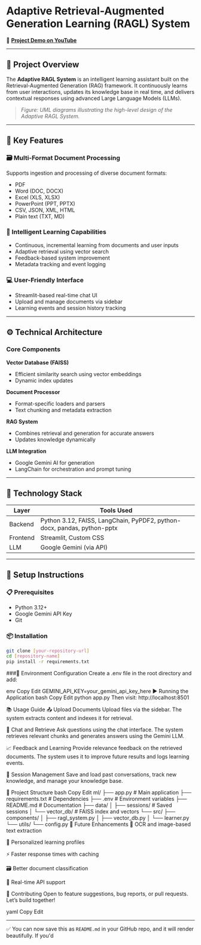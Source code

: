 # Adaptive Retrieval-Augmented Generation Learning (RAGL) System  
🎥 **[Project Demo on YouTube](https://youtu.be/gpIohWJ3XwA)**

---

## 📘 Project Overview  
The **Adaptive RAGL System** is an intelligent learning assistant built on the Retrieval-Augmented Generation (RAG) framework. It continuously learns from user interactions, updates its knowledge base in real time, and delivers contextual responses using advanced Large Language Models (LLMs).  

> *Figure: UML diagrams illustrating the high-level design of the Adaptive RAGL System.*

---

## 🔑 Key Features

### 🗃️ Multi-Format Document Processing  
Supports ingestion and processing of diverse document formats:
- PDF  
- Word (DOC, DOCX)  
- Excel (XLS, XLSX)  
- PowerPoint (PPT, PPTX)  
- CSV, JSON, XML, HTML  
- Plain text (TXT, MD)

### 🧠 Intelligent Learning Capabilities  
- Continuous, incremental learning from documents and user inputs  
- Adaptive retrieval using vector search  
- Feedback-based system improvement  
- Metadata tracking and event logging

### 💻 User-Friendly Interface  
- Streamlit-based real-time chat UI  
- Upload and manage documents via sidebar  
- Learning events and session history tracking  

---

## ⚙️ Technical Architecture  

### Core Components  
**Vector Database (FAISS)**  
- Efficient similarity search using vector embeddings  
- Dynamic index updates  

**Document Processor**  
- Format-specific loaders and parsers  
- Text chunking and metadata extraction  

**RAG System**  
- Combines retrieval and generation for accurate answers  
- Updates knowledge dynamically  

**LLM Integration**  
- Google Gemini AI for generation  
- LangChain for orchestration and prompt tuning  

---

## 🧰 Technology Stack

| Layer     | Tools Used                                                 |
|-----------|------------------------------------------------------------|
| Backend   | Python 3.12, FAISS, LangChain, PyPDF2, python-docx, pandas, python-pptx |
| Frontend  | Streamlit, Custom CSS                                      |
| LLM       | Google Gemini (via API)                                    |

---

## 🚀 Setup Instructions

### 📋 Prerequisites  
- Python 3.12+  
- Google Gemini API Key  
- Git

### 📦 Installation  
```bash
git clone [your-repository-url]
cd [repository-name]
pip install -r requirements.txt
```

###🔐 Environment Configuration
Create a .env file in the root directory and add:

env
Copy
Edit
GEMINI_API_KEY=your_gemini_api_key_here
▶️ Running the Application
bash
Copy
Edit
python app.py
Then visit: http://localhost:8501

📚 Usage Guide
📤 Upload Documents
Upload files via the sidebar. The system extracts content and indexes it for retrieval.

💬 Chat and Retrieve
Ask questions using the chat interface. The system retrieves relevant chunks and generates answers using the Gemini LLM.

📈 Feedback and Learning
Provide relevance feedback on the retrieved documents. The system uses it to improve future results and logs learning events.

🧾 Session Management
Save and load past conversations, track new knowledge, and manage your knowledge base.

📁 Project Structure
bash
Copy
Edit
ml/
├── app.py                 # Main application
├── requirements.txt       # Dependencies
├── .env                   # Environment variables
├── README.md              # Documentation
├── data/
│   ├── sessions/          # Saved sessions
│   └── vector_db/         # FAISS index and vectors
└── src/
    ├── components/
    │   ├── ragl_system.py
    │   ├── vector_db.py
    │   └── learner.py
    └── utils/
        └── config.py
🔮 Future Enhancements
🧾 OCR and image-based text extraction

🧠 Personalized learning profiles

⚡ Faster response times with caching

🗃️ Better document classification

📡 Real-time API support

🤝 Contributing
Open to feature suggestions, bug reports, or pull requests. Let’s build together!

yaml
Copy
Edit

---

✅ You can now save this as `README.md` in your GitHub repo, and it will render beautifully. If you'd
